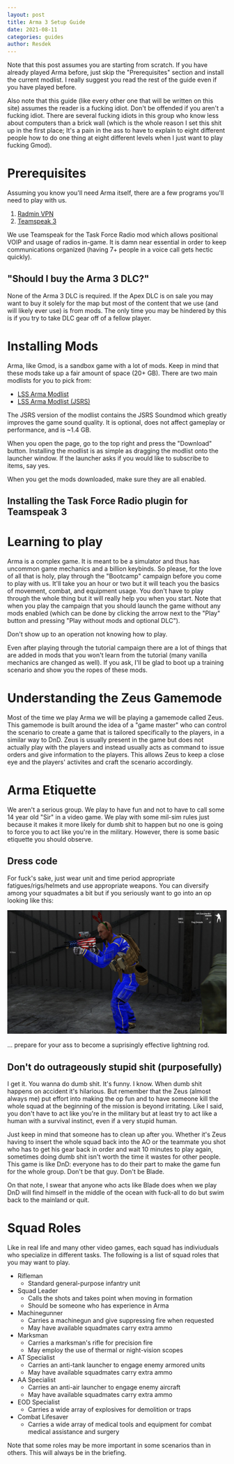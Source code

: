 ```yaml
---
layout: post
title: Arma 3 Setup Guide
date: 2021-08-11
categories: guides
author: Resdek
---
```


Note that this post assumes you are starting from scratch. If you have already played Arma before, just skip the "Prerequisites" section and install the current modlist. I really suggest you read the rest of the guide even if you have played before.

Also note that this guide (like every other one that will be written on this site) assumes the reader is a fucking idiot. Don't be offended if you aren't a fucking idiot. There are several fucking idiots in this group who know less about computers than a brick wall (which is the whole reason I set this shit up in the first place; It's a pain in the ass to have to explain to eight different people how to do one thing at eight different levels when I just want to play fucking Gmod).

# Prerequisites

Assuming you know you'll need Arma itself, there are a few programs you'll need to play with us.

1. [Radmin VPN](/guides/Radmin-VPN.html)
2. [Teamspeak 3](https://www.teamspeak.com/en/downloads/)

We use Teamspeak for the Task Force Radio mod which allows positional VOIP and usage of radios in-game. It is damn near essential in order to keep communications organized (having 7+ people in a voice call gets hectic quickly).

## "Should I buy the Arma 3 DLC?"

None of the Arma 3 DLC is required. If the Apex DLC is on sale you may want to buy it solely for the map but most of the content that we use (and will likely ever use) is from mods. The only time you may be hindered by this is if you try to take DLC gear off of a fellow player.

# Installing Mods

Arma, like Gmod, is a sandbox game with a lot of mods. Keep in mind that these mods take up a fair amount of space (20+ GB). There are two main modlists for you to pick from:

- [LSS Arma Modlist](https://drive.google.com/file/d/1zfOXMC5HI_uBKMZHiddpR0lDZjVl1qi2/view?usp=sharing)
- [LSS Arma Modlist (JSRS)](https://drive.google.com/file/d/1NHRaGLSqM4htmI8onP4g0T6yTC1on2af/view?usp=sharing)

The JSRS version of the modlist contains the JSRS Soundmod which greatly improves the game sound quality. It is optional, does not affect gameplay or performance, and is ~1.4 GB.

When you open the page, go to the top right and press the "Download" button. Installing the modlist is as simple as dragging the modlist onto the launcher window. If the launcher asks if you would like to subscribe to items, say yes.

When you get the mods downloaded, make sure they are all enabled.

## Installing the Task Force Radio plugin for Teamspeak 3

# Learning to play

Arma is a complex game. It is meant to be a simulator and thus has uncommon game mechanics and a billion keybinds. So please, for the love of all that is holy, play through the "Bootcamp" campaign before you come to play with us. It'll take you an hour or two but it will teach you the basics of movement, combat, and equipment usage. You don't have to play through the whole thing but it will really help you when you start. Note that when you play the campaign that you should launch the game without any mods enabled (which can be done by clicking the arrow next to the "Play" button and pressing "Play without mods and optional DLC").

Don't show up to an operation not knowing how to play.

Even after playing through the tutorial campaign there are a lot of things that are added in mods that you won't learn from the tutorial (many vanilla mechanics are changed as well). If you ask, I'll be glad to boot up a training scenario and show you the ropes of these mods.

# Understanding the Zeus Gamemode

Most of the time we play Arma we will be playing a gamemode called Zeus. This gamemode is built around the idea of a "game master" who can control the scenario to create a game that is tailored specifically to the players, in a similar way to DnD. Zeus is usually present in the game but does not actually play with the players and instead usually acts as command to issue orders and give information to the players. This allows Zeus to keep a close eye and the players' activites and craft the scenario accordingly.

# Arma Etiquette

We aren't a serious group. We play to have fun and not to have to call some 14 year old "Sir" in a video game. We play with some mil-sim rules just because it makes it more likely for dumb shit to happen but no one is going to force you to act like you're in the military. However, there is some basic etiquette you should observe.

## Dress code

For fuck's sake, just wear unit and time period appropriate fatigues/rigs/helmets and use appropriate weapons. You can diversify among your squadmates a bit but if you seriously want to go into an op looking like this:

![arma](/assets/media/images/arma_dc.jpg)

... prepare for your ass to become a suprisingly effective lightning rod.

## Don't do outrageously stupid shit (purposefully)

I get it. You wanna do dumb shit. It's funny. I know. When dumb shit happens on accident it's hilarious. But remember that the Zeus (almost always me) put effort into making the op fun and to have someone kill the whole squad at the beginning of the mission is beyond irritating. Like I said, you don't have to act like you're in the military but at least try to act like a human with a survival instinct, even if a very stupid human.

Just keep in mind that someone has to clean up after you. Whether it's Zeus having to insert the whole squad back into the AO or the teammate you shot who has to get his gear back in order and wait 10 minutes to play again, sometimes doing dumb shit isn't worth the time it wastes for other people. This game is like DnD: everyone has to do their part to make the game fun for the whole group. Don't be that guy. Don't be Blade.

On that note, I swear that anyone who acts like Blade does when we play DnD will find himself in the middle of the ocean with fuck-all to do but swim back to the mainland or quit.

# Squad Roles

Like in real life and many other video games, each squad has indiviuduals who specialize in different tasks. The following is a list of squad roles that you may want to play.

- Rifleman
    - Standard general-purpose infantry unit
- Squad Leader
    - Calls the shots and takes point when moving in formation
    - Should be someone who has experience in Arma
- Machinegunner
    - Carries a machinegun and give suppressing fire when requested
    - May have available squadmates carry extra ammo
- Marksman
    - Carries a marksman's rifle for precision fire
    - May employ the use of thermal or night-vision scopes
- AT Specialist
    - Carries an anti-tank launcher to engage enemy armored units
    - May have available squadmates carry extra ammo
- AA Specialist
    - Carries an anti-air launcher to engage enemy aircraft
    - May have available squadmates carry extra ammo
- EOD Specialist
    - Carries a wide array of explosives for demolition or traps
- Combat Lifesaver
    - Carries a wide array of medical tools and equipment for combat medical assistance and surgery

Note that some roles may be more important in some scenarios than in others. This will always be in the briefing.